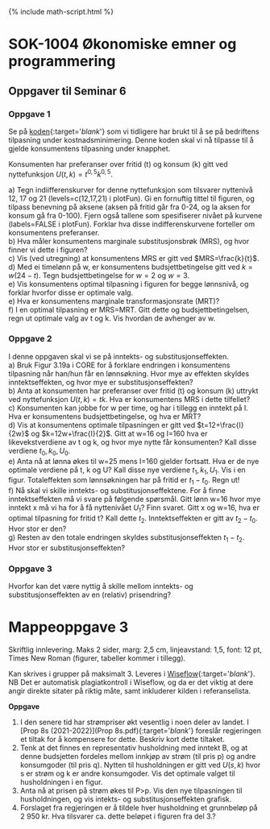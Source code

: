 {% include math-script.html  %} 

# SOK-1004 Økonomiske emner og programmering

## Oppgaver til Seminar 6

### Oppgave 1

Se på [koden](sem6_oppg_1.md){:target='_blank_'} som vi tidligere har brukt til å se på bedriftens tilpasning under kostnadsminimering. Denne koden skal vi nå tilpasse til å gjelde konsumentens tilpasning under knapphet.   

Konsumenten har preferanser over fritid (t) og konsum (k) gitt ved nyttefunksjon $U(t,k)=t^{0,5}k^{0,5}$.   

a) Tegn indiifferenskurver for denne nyttefunksjon som tilsvarer nyttenivå 12, 17 og 21 (levels=c(12,17,21) i plotFun). Gi en fornuftig tittel til figuren, og tilpass benevning på aksene (aksen på fritid går fra 0-24, og la aksen for konsum gå fra 0-100). Fjern også tallene som spesifiserer nivået på kurvene (labels=FALSE i plotFun). Forklar hva disse indifferenskurvene forteller om konsumentens preferanser.   
b) Hva måler konsumentens marginale substitusjonsbrøk (MRS), og hvor finner vi dette i figuren?   
c) Vis (ved utregning) at konsumentens MRS er gitt ved $MRS=\frac{k}{t}\$.   
d) Med ei timelønn på w, er konsumentens budsjettbetingelse gitt ved $k=w(24-t)$. Tegn budsjettbetingelse for $w=2$ og $w=3$.    
e) Vis konsumentens optimal tilpasning i figuren for begge lønnsnivå, og forklar hvorfor disse er optimale valg.   
e) Hva er konsumentens marginale transformasjonsrate (MRT)?   
f) I en optimal tilpasning er MRS=MRT. Gitt dette og budsjettbetingelsen, regn ut optimale valg av t og k. Vis hvordan de avhenger av w.

### Oppgave 2   

I denne oppgaven skal vi se på inntekts- og substitusjonseffekten.   
a) Bruk Figur 3.19a i CORE for å forklare endringen i konsumentens tilpasning når han/hun får en lønnsøkning. Hvor mye av effekten skyldes inntektseffekten, og hvor mye er substitusjonseffekten?   
b) Anta at konsumenten har preferanser over fritid (t) og konsum (k) uttrykt ved nyttefunksjon $U(t,k)=tk$. Hva er konsumentens MRS i dette tilfellet?    
c) Konsumenten kan jobbe for w per time, og har i tillegg en inntekt på I. Hva er konsumentens budsjettbetingelse, og hva er MRT?   
d) Vis at konsumentens optimale tilpasningen er gitt ved $t=12+\frac{I}{2w}\$ og $k=12w+\frac{I}{2}\$. Gitt at w=16 og I=160 hva er likevekstverdiene av t og k, og hvor mye nytte får konsumenten? Kall disse verdiene $t_0, k_0, U_0$.    
e) Anta nå at lønna økes til w=25 mens I=160 gjelder fortsatt. Hva er de nye optimale verdiene på t, k og U? Kall disse nye verdiene $t_1, k_1, U_1$. Vis i en figur. Totaleffekten som lønnsøkningen har på fritid er $t_1-t_0$. Regn ut!   
f) Nå skal vi skille inntekts- og substitusjonseffektene. For å finne inntektseffekten må vi svare på følgende spørsmål. Gitt lønn w=16 hvor mye inntekt x må vi ha for å få nyttenivået $U_1$? Finn svaret. Gitt x og w=16, hva er optimal tilpasning for fritid t? Kall dette $t_2$. Inntektseffekten er gitt av $t_2-t_0$. Hvor stor er den?   
g) Resten av den totale endringen skyldes substitusjonseffekten $t_1-t_2$. Hvor stor er substitusjonseffekten?



### Oppgave 3  

Hvorfor kan det være nyttig å skille mellom inntekts- og substitusjonseffekten av en (relativ) prisendring?   


# Mappeoppgave 3  

Skriftlig innlevering. Maks 2 sider, marg: 2,5 cm, linjeavstand: 1,5, font: 12 pt, Times New Roman (figurer, tabeller kommer i tillegg).  

Kan skrives i grupper på maksimalt 3. Leveres i [Wiseflow](https://europe.wiseflow.net/login/license/6){:target='_blank_'}. NB Det er automatisk plagiatkontroll i Wiseflow, og da er det viktig at dere angir direkte sitater på riktig måte, samt inkluderer kilden i referanselista.

**Oppgave**   
1. I den senere tid har strømpriser økt vesentlig i noen deler av landet. I [Prop 8s (2021-2022)](Prop 8s.pdf){:target='_blank_'} foreslår regjeringen et tiltak for å kompensere for dette. Beskriv kort dette tiltaket.   
2. Tenk at det finnes en representativ husholdning med inntekt B, og at denne budsjetten fordeles mellom innkjøp av strøm (til pris p) og andre konsumgoder (til pris q). Nytten til husholdningen er gitt ved $U(s,k)$ hvor s er strøm og k er andre konsumgoder. Vis det optimale valget til husholdningen i en figur.   
3. Anta nå at prisen på strøm økes til P>p. Vis den nye tilpasningen til husholdningen, og vis intekts- og substitusjonseffekten grafisk.   
4. Forslaget fra regjeringen er å tildele hver husholdning et grunnbeløp på 2 950 kr. Hva tilsvarer ca. dette beløpet i figuren fra del 3.?
